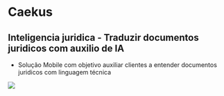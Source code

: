 # Caekus
## Inteligencia juridica - Traduzir documentos juridicos com auxilio de IA


* Solução Mobile com objetivo auxiliar clientes a entender documentos juridicos com linguagem técnica

![](http://i.picasion.com/pic90/799b4fa698aa36e7dd057a59bef5e024.gif)
